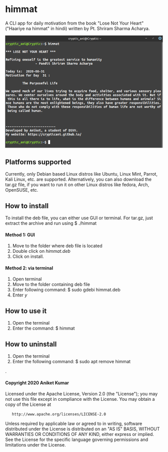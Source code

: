 # himmat
A CLI app for daily motivation from the book "Lose Not Your Heart" ("Haariye na himmat" in hindi) written by Pt. Shriram Sharma Acharya.

<img src="/screenshots/himmat1png.png">

## Platforms supported
Currently, only Debian based Linux distros like Ubuntu, Linux Mint, Parrot, Kali Linux, etc. are supported.
Alternatively, you can also download the tar.gz file, if you want to run it on other Linux distros like fedora, Arch, OpenSUSE, etc.

## How to install
To install the deb file, you can either use GUI or terminal. For tar.gz, just extract the archive and run using $ ./himmat
#### Method 1: GUI
1. Move to the folder where deb file is located
2. Double click on _himmat.deb_
3. Click on install.

#### Method 2: via terminal
1. Open terminal
2. Move to the folder containing deb file
3. Enter following command:
  $ sudo gdebi himmat.deb
4. Enter *y*

## How to use it
1. Open the terminal
2. Enter the command:
    $ himmat
    
## How to uninstall
1. Open the terminal
2. Enter the following command:
  $ sudo apt remove himmat
  

.

#### Copyright 2020 Aniket Kumar

   Licensed under the Apache License, Version 2.0 (the "License");
   you may not use this file except in compliance with the License.
   You may obtain a copy of the License at

       http://www.apache.org/licenses/LICENSE-2.0

   Unless required by applicable law or agreed to in writing, software
   distributed under the License is distributed on an "AS IS" BASIS,
   WITHOUT WARRANTIES OR CONDITIONS OF ANY KIND, either express or implied.
   See the License for the specific language governing permissions and
   limitations under the License.
